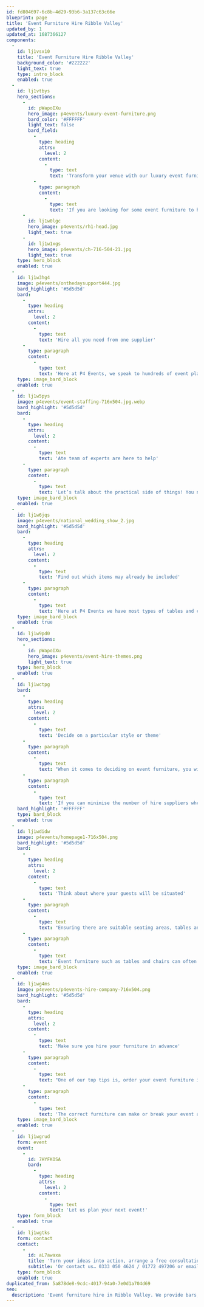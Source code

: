 ```yaml
---
id: fd804697-6c8b-4d29-93b6-3a137c63c66e
blueprint: page
title: 'Event Furniture Hire Ribble Valley'
updated_by: 1
updated_at: 1687366127
components:
  -
    id: lj1vsx10
    title: 'Event Furniture Hire Ribble Valley'
    background_color: '#222222'
    light_text: true
    type: intro_block
    enabled: true
  -
    id: lj1vtbys
    hero_sections:
      -
        id: pWapoIXu
        hero_image: p4events/luxury-event-furniture.png
        bard_color: '#FFFFFF'
        light_text: false
        bard_field:
          -
            type: heading
            attrs:
              level: 2
            content:
              -
                type: text
                text: 'Transform your venue with our luxury event furniture'
          -
            type: paragraph
            content:
              -
                type: text
                text: 'If you are looking for some event furniture to hire in the Ribble Valley, P4 Events has a large selection of quality furniture that is readily available for any corporate event or special occasion. Whether it’s a wedding or party to celebrate a special occasion, the planning can definitely feel overwhelming so why not let the professionals help?'
      -
        id: lj1w0lgc
        hero_image: p4events/rh1-head.jpg
        light_text: true
      -
        id: lj1w1xgs
        hero_image: p4events/ch-716-504-21.jpg
        light_text: true
    type: hero_block
    enabled: true
  -
    id: lj1w3hg4
    image: p4events/onthedaysupport444.jpg
    bard_highlight: '#5d5d5d'
    bard:
      -
        type: heading
        attrs:
          level: 2
        content:
          -
            type: text
            text: 'Hire all you need from one supplier'
      -
        type: paragraph
        content:
          -
            type: text
            text: 'Here at P4 Events, we speak to hundreds of event planners and we have noticed that there can be an initial sense of confusion with knowing exactly what to hire, how much to hire, when to start the booking process and making sure everything runs smoothly on the lead up to the event.'
    type: image_bard_block
    enabled: true
  -
    id: lj1w5pys
    image: p4events/event-staffing-716x504.jpg.webp
    bard_highlight: '#5d5d5d'
    bard:
      -
        type: heading
        attrs:
          level: 2
        content:
          -
            type: text
            text: 'Ate team of experts are here to help'
      -
        type: paragraph
        content:
          -
            type: text
            text: 'Let’s talk about the practical side of things! You need to think about how the event will run from start to finish so you can make sure you are prepared for all types of activities and then you can form a list of key furniture pieces. This can be a little complicated without any previous experience but that’s where our team can come in to help!'
    type: image_bard_block
    enabled: true
  -
    id: lj1w6jqs
    image: p4events/national_wedding_show_2.jpg
    bard_highlight: '#5d5d5d'
    bard:
      -
        type: heading
        attrs:
          level: 2
        content:
          -
            type: text
            text: 'Find out which items may already be included'
      -
        type: paragraph
        content:
          -
            type: text
            text: 'Here at P4 Events we have most types of tables and chairs to cater for your next event but some venues are totally blank canvases and you’ll need to bring absolutely everything in so you’ll need to check what’s included as part of the venue. We specialise in Marquee weddings and events so when it comes to transforming an empty venue, we know a thing or two! It’s always going to be friendlier on your budget to minimise the number of hire suppliers where possible and as P4 Events has access to bar and booth layouts, bean bags and tables to props and accessories, you’ll be able to hire everything you need from one place so there’s no need to coordinate with many different suppliers.'
    type: image_bard_block
    enabled: true
  -
    id: lj1w9pd0
    hero_sections:
      -
        id: pWapoIXu
        hero_image: p4events/event-hire-themes.png
        light_text: true
    type: hero_block
    enabled: true
  -
    id: lj1wctpg
    bard:
      -
        type: heading
        attrs:
          level: 2
        content:
          -
            type: text
            text: 'Decide on a particular style or theme'
      -
        type: paragraph
        content:
          -
            type: text
            text: "When it comes to deciding on event furniture, you will want to ensure everything remains consistent throughout. Depending on whether you are planning a luxury fine dining style event or a more casual event with many guests, you will want this to be the same style throughout.\_Hiring some props and accessories so you can create ambiance and add character to space will really help to generate a buzz!\_ Here at P4 Events we love catering to our client’s special requests too so if you have a need for anything, in particular, we would be happy to assist you with your dream event wishlist."
      -
        type: paragraph
        content:
          -
            type: text
            text: 'If you can minimise the number of hire suppliers where possible, it’s always going to be friendlier on your budget and as P4 Events has access to bar and booth layouts, bean bags and tables, props and accessories, you’ll be able to hire everything you need directly from one company so there’s no need to communicate with lots of different suppliers.'
    bard_highlight: '#FFFFFF'
    type: bard_block
    enabled: true
  -
    id: lj1wdidw
    image: p4events/homepage1-716x504.png
    bard_highlight: '#5d5d5d'
    bard:
      -
        type: heading
        attrs:
          level: 2
        content:
          -
            type: text
            text: 'Think about where your guests will be situated'
      -
        type: paragraph
        content:
          -
            type: text
            text: "Ensuring there are suitable seating areas, tables and bars to enjoy a drink or two is key so why not allow P4 Events to assist you with this more complicated part of your event? You want your guests to be comfortable throughout the event but you also want them to be so busy having a great time they forget to sit down!\_"
      -
        type: paragraph
        content:
          -
            type: text
            text: 'Event furniture such as tables and chairs can often be difficult to manoeuvre and when there are so many other areas of an event to manage, we can remove this stress for you so you can enjoy planning the rest of the event! Whether you are looking for champagne side tables, barrel tables or something more quirky such as a PacMan table, P4 Events will create the perfect atmosphere for your guests.'
    type: image_bard_block
    enabled: true
  -
    id: lj1wg4ms
    image: p4events/p4events-hire-company-716x504.png
    bard_highlight: '#5d5d5d'
    bard:
      -
        type: heading
        attrs:
          level: 2
        content:
          -
            type: text
            text: 'Make sure you hire your furniture in advance'
      -
        type: paragraph
        content:
          -
            type: text
            text: "One of our top tips is, order your event furniture in advance to make sure it is available and can be delivered on time.Whether it is a business meeting, wedding, outdoor celebration, conference or awards ceremony, hiring event furniture should be high on your list of priorities as this will help to form the overall look of the event.\_"
      -
        type: paragraph
        content:
          -
            type: text
            text: 'The correct furniture can make or break your event and we are committed to ensuring your furniture is delivered clean and on time to ensure you have an amazing experience. Covering a wide range of the Ribble Valley, P4 Events is dedicated to supplying the furniture you need to make your event as special as possible so contact us today to turn your ideas into action!'
    type: image_bard_block
    enabled: true
  -
    id: lj1wgrud
    form: event
    event:
      -
        id: 7HYFKOSA
        bard:
          -
            type: heading
            attrs:
              level: 2
            content:
              -
                type: text
                text: 'Let us plan your next event!'
    type: form_block
    enabled: true
  -
    id: lj1wgtks
    form: contact
    contact:
      -
        id: aL7awaxa
        title: 'Turn your ideas into action, arrange a free consultation'
        subtitle: 'Or contact us… 0333 050 4624 / 01772 497206 or email us: info@p4events.co.uk'
    type: form_block
    enabled: true
duplicated_from: 5a878de8-9cdc-4017-94a0-7e0d1a704d69
seo:
  description: 'Event furniture hire in Ribble Valley. We provide bars, seating, tables, bean bags and more for your event, wedding or party. Marquee furniture hire specialists.'
---
```

